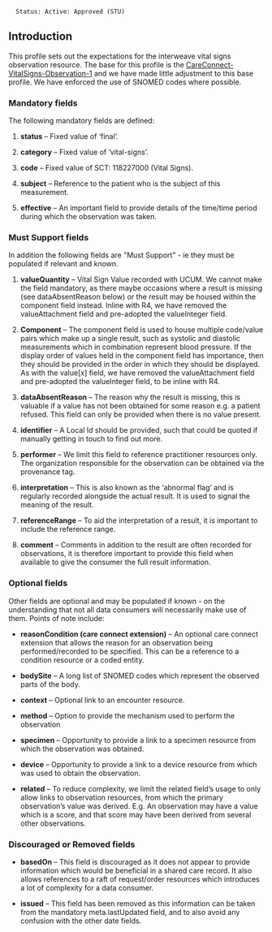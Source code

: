       Status: Active: Approved (STU)

## **Introduction**
This profile sets out the expectations for the interweave vital signs observation resource. The base for this profile is the [CareConnect-VitalSigns-Observation-1](https://fhir.hl7.org.uk/STU3/StructureDefinition/CareConnect-VitalSigns-Observation-1) and we have made little adjustment to this base profile. We have enforced the use of SNOMED codes where possible. 

### **Mandatory fields**
The following mandatory fields are defined:

1. **status** –  Fixed value of ‘final’.

2. **category** – Fixed value of ‘vital-signs’.

3. **code** – Fixed value of  SCT: 118227000 (Vital Signs).

4. **subject** – Reference to the patient who is the subject of this measurement. 

5. **effective** – An important field to provide details of the time/time period during which the observation was taken.

### **Must Support fields**
In addition the following fields are "Must Support" - ie they must be populated if relevant and known. 

1. **valueQuantity** – Vital Sign Value recorded with UCUM. We cannot make the field mandatory, as there maybe occasions where a result is missing (see dataAbsentReason below) or the result may be housed within the component field instead. Inline with R4, we have removed the valueAttachment field and pre-adopted the valueInteger field.

2. **Component** – The component field is used to house multiple code/value pairs which make up a single result, such as systolic and diastolic measurements which in combination represent blood pressure.  If the display order of values held in the component field has importance, then they should be provided in the order in which they should be displayed. As with the value[x] field, we have removed the valueAttachment field and pre-adopted the valueInteger field, to be inline with R4.

3. **dataAbsentReason** – The reason why the result is missing, this is valuable if a value has not been obtained for some reason e.g. a patient refused. This field can only be provided when there is no value present.

4. **identifier** – A Local Id should be provided, such that could be quoted if manually getting in touch to find out more.

5. **performer** – We limit this field to reference practitioner resources only. The organization responsible for the observation can be obtained via the provenance tag.

6. **interpretation** – This is also known as the ‘abnormal flag’ and is regularly recorded alongside the actual result. It is used to signal the meaning of the result.

7. **referenceRange** – To aid the interpretation of a result, it is important to include the reference range.

8. **comment** – Comments in addition to the result are often recorded for observations, it is therefore important to provide this field when available to give the consumer the full result information.

### **Optional fields**
Other fields are optional and may be populated if known - on the understanding that not all data consumers will necessarily make use of them. Points of note include:

 - **reasonCondition (care connect extension)** – An optional care connect extension that allows the reason for an observation being performed/recorded to be specified. This can be a reference to a condition resource or a coded entity.
 
 - **bodySite** – A long list of SNOMED codes which represent the observed parts of the body.
 
 - **context** – Optional link to an encounter resource.
 
 - **method** – Option to provide the mechanism used to perform the observation
 
 - **specimen** – Opportunity to provide a link to a specimen resource from which the observation was obtained.
 
 - **device** – Opportunity to provide a link to a device resource from which was used to obtain the observation.
 
 - **related** – To reduce complexity, we limit the related field’s usage to only allow links to observation resources, from which the primary observation’s value was derived. E.g. An observation may have a value which is a score, and that score may have been derived from several other observations.

### **Discouraged or Removed fields**

- **basedOn** – This field is discouraged as it does not appear to provide information which would be beneficial in a shared care record. It also allows references to a raft of request/order resources which introduces a lot of complexity for a data consumer.
 
 - **issued** –  This field has been removed as this information can be taken from the mandatory meta.lastUpdated field, and to also avoid any confusion with the other date fields.
